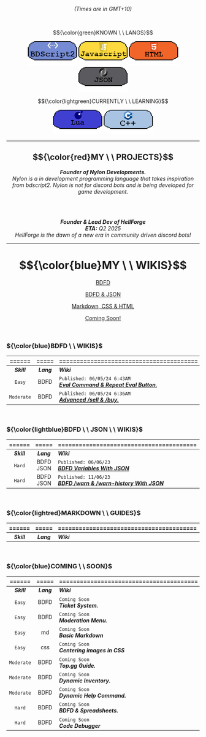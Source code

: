 *<p align="center">(Times are in GMT+10) </p>* <br>

$${\color{green}KNOWN \ \ LANGS}$$
<p align="center">
  <img src="3453532.png"/>
  <img src="533532532.png"/>
  <img src="3532323.png"/>
  <img src="432432432.png"/>
</p>

$${\color{lightgreen}CURRENTLY \ \ LEARNING}$$
<p align="center">
  <img src="3532154321.png"/>
  <img src="23532532.png"/>
</p>

---
## $${\color{red}MY \ \ PROJECTS}$$
*<p align="center"> ***Founder of Nylon Developments.*** <br> Nylon is a in development programming language that takes inspiration from bdscript2. Nylon is not for discord bots and is being developed for game development. </p>* <br>
<br>

*<p align="center">***Founder & Lead Dev of HellForge*** <br> **ETA:** Q2 2025 <br>
HellForge is the dawn of a new era in community driven discord bots! </p>* 

---
# $${\color{blue}MY \ \ WIKIS}$$
<div class="container"/> <a class="link" href="https://github.com/Koomball#colorbluebdfd---wikis"> <p align="center"> BDFD </p> </a> 
<div class="container"/> <a class="link" href="https://github.com/Koomball/Koomball/blob/main/README.md#colorlightbluebdfd---json---wikis"> <p align="center"> BDFD & JSON</p> </a> 
<div class="container"/> <a class="link" href="https://github.com/Koomball/Koomball/blob/main/README.md#colorlightredmarkdown---guides"> <p align="center"> Markdown, CSS & HTML </p> </a> 
<div class="container"/> <a class="link" href="https://github.com/Koomball#colorbluecoming---soon"> <p align="center"> Coming Soon! </p> </a> 
  <br>
  
### ${\color{blue}BDFD \ \ WIKIS}$
| ======      | =====     | ========================================                                                                                                                    |                                         
| :---------: | :------: | :----------------------------------------------------------------------------------------------------------------------------------------------------------- |
| ***Skill*** | ***Lang***    | ***Wiki*** |
| `Easy`      | BDFD          | `Published: 06/05/24 6:43AM` <br> [***Eval Command & Repeat Eval Button.***](https://github.com/Koomball/BDFD-Eval-Command-And-Repeat-Eval-Button./blob/main/README.md)               |
| `Moderate`  | BDFD          | `Published: 06/05/24 6:36AM` <br> [***Advanced /sell & /buy.***](https://github.com/Koomball/BDFD-Advanced-sell-buy-command)               |
<br>

### ${\color{lightblue}BDFD \ \ JSON \ \ WIKIS}$
| ======      | =====     | ========================================                                                                                                                    |                                         
| :---------: | :------: | :----------------------------------------------------------------------------------------------------------------------------------------------------------- |
| ***Skill*** | ***Lang***    | ***Wiki*** |
| `Hard`      | BDFD<br>JSON  | `Published: 06/06/23` <br> [***BDFD Variables With JSON***](https://github.com/Koomball/BDFD-Variables-With-Json/tree/main)              |
| `Hard`      | BDFD<br>JSON  | `Published: 11/06/23` <br> [***BDFD /warn & /warn-history With JSON***](https://github.com/Koomball/BDFD-JSON-Warn-History-Guide)    |
<br>

### ${\color{lightred}MARKDOWN \ \ GUIDES}$
| ======      | =====     | ========================================                                                                                                                    |                                        
| :---------: | :------: | :----------------------------------------------------------------------------------------------------------------------------------------------------------- |
| ***Skill*** | ***Lang***         | ***Wiki***             |
<br> 

### ${\color{blue}COMING \ \ SOON}$
| ======      | =====     | ========================================                                                                                                                    |                                         
| :---------: | :------: | :----------------------------------------------------------------------------------------------------------------------------------------------------------- |
| ***Skill*** | ***Lang***    | ***Wiki*** |
| `Easy`      | BDFD          | `Coming Soon` <br> ***Ticket System.***               |
| `Easy`      | BDFD          | `Coming Soon` <br> ***Moderation Menu.***               |
| `Easy`      | md            | `Coming Soon` <br> ***Basic Markdown***            |
| `Easy`      | css           | `Coming Soon` <br> ***Centering images in CSS***            |
| `Moderate`  | BDFD          | `Coming Soon` <br> ***Top.gg Guide.***               |
| `Moderate`  | BDFD          | `Coming Soon` <br> ***Dynamic Inventory.***               |
| `Moderate`  | BDFD          | `Coming Soon` <br> ***Dynamic Help Command.***               |
| `Hard`      | BDFD          | `Coming Soon` <br> ***BDFD & Spreadsheets.***               |
| `Hard`      | BDFD          | `Coming Soon` <br> ***Code Debugger***               |
<br>
